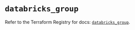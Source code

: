 # `databricks_group`

Refer to the Terraform Registry for docs: [`databricks_group`](https://registry.terraform.io/providers/databricks/databricks/1.70.0/docs/resources/group).
